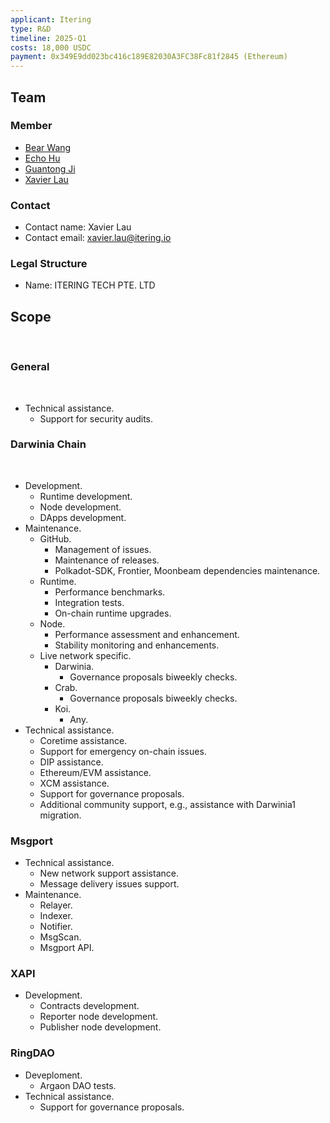 ```yaml
---
applicant: Itering
type: R&D
timeline: 2025-Q1
costs: 18,000 USDC
payment: 0x349E9dd023bc416c189E82030A3FC38Fc81f2845 (Ethereum)
---
```


## Team

### Member

- [Bear Wang](https://github.com/boundless-forest)
- [Echo Hu](https://github.com/hujw77)
- [Guantong Ji](https://github.com/jiguantong)
- [Xavier Lau](https://github.com/AurevoirXavier)

### Contact

- Contact name: Xavier Lau
- Contact email: xavier.lau@itering.io

### Legal Structure

- Name: ITERING TECH PTE. LTD

## Scope​
​
### General​
​
- Technical assistance.
  - Support for security audits.

### Darwinia Chain​
  ​
- Development.
  - Runtime development.
  - Node development.
  - DApps development.
- Maintenance.
  - GitHub.
    - Management of issues.
    - Maintenance of releases.
    - Polkadot-SDK, Frontier, Moonbeam dependencies maintenance.
  - Runtime.
    - Performance benchmarks.
    - Integration tests.
    - On-chain runtime upgrades.
  - Node.
    - Performance assessment and enhancement.
    - Stability monitoring and enhancements.
  - Live network specific.
    - Darwinia.
      - Governance proposals biweekly checks.
    - Crab.
      - Governance proposals biweekly checks.
    - Koi.
      - Any.
- Technical assistance.
  - Coretime assistance.
  - Support for emergency on-chain issues.
  - DIP assistance.
  - Ethereum/EVM assistance.
  - XCM assistance.
  - Support for governance proposals.
  - Additional community support, e.g., assistance with Darwinia1 migration.

### Msgport

- Technical assistance.
  - New network support assistance.
  - Message delivery issues support.
- Maintenance.
  - Relayer.
  - Indexer.
  - Notifier.
  - MsgScan.
  - Msgport API.


### XAPI

- Development.
  - Contracts development.
  - Reporter node development.
  - Publisher node development.

### RingDAO
- Deveploment.
  - Argaon DAO tests.
- Technical assistance.
  - Support for governance proposals.
